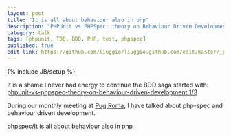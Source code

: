 ```yaml
---
layout: post
title: "It is all about behaviour also in php"
description: "PHPUnit vs PHPSpec: theory on Behaviour Driven Development 2/3"
category: talk
tags: [phpunit, TDD, BDD, PHP, test, phpspec]
published: true
edit-link: https://github.com/liuggio/liuggio.github.com/edit/master/_posts/2013-03-10-it-is-all-about-behaviour-also-in-php.md
---
```

{% include JB/setup %}

It is a shame I never had energy to continue the BDD saga started with:
[phpunit-vs-phpspec-theory-on-behaviour-driven-development 1/3](http://welcometothebundle.com/phpunit-vs-phpspec-theory-on-behaviour-driven-development)

During our monthly meeting at [Pug Roma](http://roma.grusp.org/2013/03/incontro-di-febbraio-2013/),
I have talked about php-spec and behaviour driven development.

[phpspec/It is all about behaviour also in php](http://www.slideshare.net/liuggio/its-all-about-behaviour-also-in-php)

